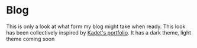 # Blog
This is only a look at what form my blog might take when ready. This look has been collectively inspired by <a href="kadet.dev">Kadet's portfolio</a>. It has a dark theme, light theme coming soon
